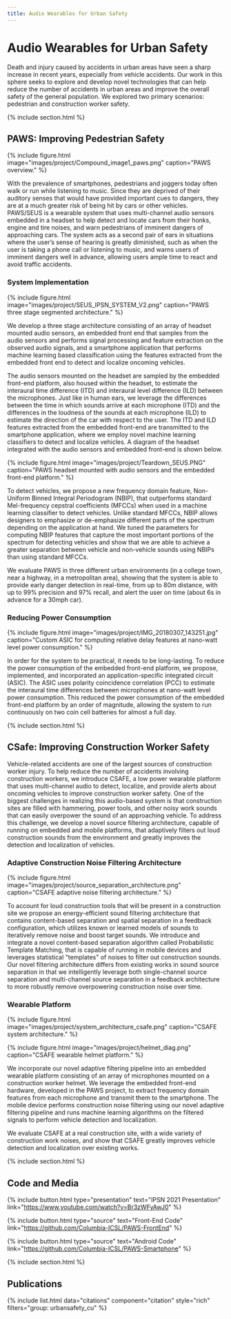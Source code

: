 ```yaml
---
title: Audio Wearables for Urban Safety
---
```


# Audio Wearables for Urban Safety

Death and injury caused by accidents in urban areas have seen a sharp increase in recent years, especially from vehicle accidents. Our work in this sphere seeks to explore and develop novel technologies that can help reduce the number of accidents in urban areas and improve the overall safety of the general population. We explored two primary scenarios: pedestrian and construction worker safety.

{% include section.html %}

## PAWS: Improving Pedestrian Safety

{%
  include figure.html
  image="images/project/Compound_image1_paws.png"
  caption="PAWS overview."
%}

With the prevalence of smartphones, pedestrians and joggers today often walk or run while listening to music. Since they are deprived of their auditory senses that would have provided important cues to dangers, they are at a much greater risk of being hit by cars or other vehicles. PAWS/SEUS is a wearable system that uses multi-channel audio sensors embedded in a headset to help detect and locate cars from their honks, engine and tire noises, and warn pedestrians of imminent dangers of approaching cars. The system acts as a second pair of ears in situations where the user’s sense of hearing is greatly diminished, such as when the user is taking a phone call or listening to music, and warns users of imminent dangers well in advance, allowing users ample time to react and avoid traffic accidents.

### System Implementation

{%
  include figure.html
  image="images/project/SEUS_IPSN_SYSTEM_V2.png"
  caption="PAWS three stage segmented architecture."
%}

We develop a three stage architecture consisting of an array of headset mounted audio sensors, an embedded front end that samples from the audio sensors and performs signal processing and feature extraction on the observed audio signals, and a smartphone application that performs machine learning based classification using the features extracted from the embedded front end to detect and localize oncoming vehicles.

The audio sensors mounted on the headset are sampled by the embedded front-end platform, also housed within the headset, to estimate the interaural time difference (ITD) and interaural level difference (ILD) between the microphones. Just like in human ears, we leverage the differences between the time in which sounds arrive at each microphone (ITD) and the differences in the loudness of the sounds at each microphone (ILD) to estimate the direction of the car with respect to the user. The ITD and ILD features extracted from the embedded front-end are transmitted to the smartphone application, where we employ novel machine learning classifiers to detect and localize vehicles. A diagram of the headset integrated with the audio sensors and embedded front-end is shown below.

{%
  include figure.html
  image="images/project/Teardown_SEUS.PNG"
  caption="PAWS headset mounted with audio sensors and the embedded front-end platform."
%}

To detect vehicles, we propose a new frequency domain feature, Non-Uniform Binned Integral Periodogram (NBIP), that outperforms standard Mel-frequency cepstral coefficients (MFCCs) when used in a machine learning classifier to detect vehicles. Unlike standard MFCCs, NBIP allows designers to emphasize or de-emphasize different parts of the spectrum depending on the application at hand. We tuned the parameters for computing NBIP features that capture the most important portions of the spectrum for detecting vehicles and show that we are able to achieve a greater separation between vehicle and non-vehicle sounds using NBIPs than using standard MFCCs.

We evaluate PAWS in three different urban environments (in a college town, near a highway, in a metropolitan area), showing that the system is able to provide early danger detection in real-time, from up to 80m distance, with up to 99% precision and 97% recall, and alert the user on time (about 6s in advance for a 30mph car).

### Reducing Power Consumption

{%
  include figure.html
  image="images/project/IMG_20180307_143251.jpg"
  caption="Custom ASIC for computing relative delay features at nano-watt level power consumption."
%}

In order for the system to be practical, it needs to be long-lasting. To reduce the power consumption of the embedded front-end platform, we propose, implemented, and incorporated an application-specific integrated circuit (ASIC). The ASIC uses polarity coincidence correlation (PCC) to estimate the interaural time differences between microphones at nano-watt level power consumption. This reduced the power consumption of the embedded front-end platform by an order of magnitude, allowing the system to run continuously on two coin cell batteries for almost a full day.

{% include section.html %}

## CSafe: Improving Construction Worker Safety

Vehicle-related accidents are one of the largest sources of construction worker injury. To help reduce the number of accidents involving construction workers, we introduce CSAFE, a low power wearable platform that uses multi-channel audio to detect, localize, and provide alerts about oncoming vehicles to improve construction worker safety. One of the biggest challenges in realizing this audio-based system is that construction sites are filled with hammering, power tools, and other noisy work sounds that can easily overpower the sound of an approaching vehicle. To address this challenge, we develop a novel source filtering architecture, capable of running on embedded and mobile platforms, that adaptively filters out loud construction sounds from the environment and greatly improves the detection and localization of vehicles.

### Adaptive Construction Noise Filtering Architecture

{%
  include figure.html
  image="images/project/source_separation_architecture.png"
  caption="CSAFE adaptive noise filtering architecture."
%}

To account for loud construction tools that will be present in a construction site we propose an energy-efficient sound filtering architecture that contains content-based separation and spatial separation in a feedback configuration, which utilizes known or learned models of sounds to iteratively remove noise and boost target sounds. We introduce and integrate a novel content-based separation algorithm called Probabilistic Template Matching, that is capable of running in mobile devices and leverages statistical "templates" of noises to filter out construction sounds. Our novel filtering architecture differs from existing works in sound source separation in that we intelligently leverage both single-channel source separation and multi-channel source separation in a feedback architecture to more robustly remove overpowering construction noise over time.

### Wearable Platform

{%
  include figure.html
  image="images/project/system_architecture_csafe.png"
  caption="CSAFE system architecture."
%}

{%
  include figure.html
  image="images/project/helmet_diag.png"
  caption="CSAFE wearable helmet platform."
%}

We incorporate our novel adaptive filtering pipeline into an embedded wearable platform consisting of an array of microphones mounted on a construction worker helmet. We leverage the embedded front-end hardware, developed in the PAWS project, to extract frequency domain features from each microphone and transmit them to the smartphone. The mobile device performs construction noise filtering using our novel adaptive filtering pipeline and runs machine learning algorithms on the filtered signals to perform vehicle detection and localization.

We evaluate CSAFE at a real construction site, with a wide variety of construction work noises, and show that CSAFE greatly improves vehicle detection and localization over existing works.

{% include section.html %}

## Code and Media

{% include button.html type="presentation" text="IPSN 2021 Presentation" link="https://www.youtube.com/watch?v=Br3zWFyAwJ0" %}

{% include button.html type="source" text="Front-End Code" link="https://github.com/Columbia-ICSL/PAWS-FrontEnd" %}

{% include button.html type="source" text="Android Code" link="https://github.com/Columbia-ICSL/PAWS-Smartphone" %}

{% include section.html %}

## Publications

{% include list.html data="citations" component="citation" style="rich" filters="group: urbansafety_cu" %}

